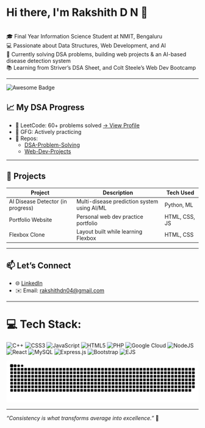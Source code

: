# Hi there, I'm Rakshith D N 👋
<br>🎓 Final Year Information Science Student at NMIT, Bengaluru<br>💻 Passionate about Data Structures, Web Development, and AI<br>🎯 Currently solving DSA problems, building web projects & an AI-based disease detection system<br>📚 Learning from Striver’s DSA Sheet, and Colt Steele’s Web Dev Bootcamp

---
<img src="https://cdn.rawgit.com/sindresorhus/awesome/d7305f38d29fed78fa85652e3a63e154dd8e8829/media/badge.svg" alt="Awesome Badge"/>

## 📈 My DSA Progress

- 🔸 LeetCode: 60+ problems solved [→ View Profile](https://leetcode.com/u/rakshithdn/)
- 🔸 GFG: Actively practicing
- 🔸 Repos:
  - [DSA-Problem-Solving](https://github.com/RakshithDN/DSA-Practice)
  - [Web-Dev-Projects](https://github.com/rakshithdn/Web-Dev-Projects)

---

## 📌 Projects

| Project                            | Description                                    | Tech Used        |
|------------------------------------|------------------------------------------------|------------------|
| AI Disease Detector (in progress) | Multi-disease prediction system using AI/ML    | Python, ML       |
| Portfolio Website                 | Personal web dev practice portfolio            | HTML, CSS, JS    |
| Flexbox Clone                     | Layout built while learning Flexbox            | HTML, CSS        |

---

## 📫 Let’s Connect

- 🌐 [LinkedIn](https://www.linkedin.com/in/rakshithdn/)
- ✉️ Email: rakshithdn04@gmail.com

---


# 💻 Tech Stack:
![C++](https://img.shields.io/badge/c++-%2300599C.svg?style=for-the-badge&logo=c%2B%2B&logoColor=white) ![CSS3](https://img.shields.io/badge/css3-%231572B6.svg?style=for-the-badge&logo=css3&logoColor=white) ![JavaScript](https://img.shields.io/badge/javascript-%23323330.svg?style=for-the-badge&logo=javascript&logoColor=%23F7DF1E) ![HTML5](https://img.shields.io/badge/html5-%23E34F26.svg?style=for-the-badge&logo=html5&logoColor=white) ![PHP](https://img.shields.io/badge/php-%23777BB4.svg?style=for-the-badge&logo=php&logoColor=white) ![Google Cloud](https://img.shields.io/badge/GoogleCloud-%234285F4.svg?style=for-the-badge&logo=google-cloud&logoColor=white) ![NodeJS](https://img.shields.io/badge/node.js-6DA55F?style=for-the-badge&logo=node.js&logoColor=white) ![React](https://img.shields.io/badge/react-%2320232a.svg?style=for-the-badge&logo=react&logoColor=%2361DAFB) ![MySQL](https://img.shields.io/badge/mysql-4479A1.svg?style=for-the-badge&logo=mysql&logoColor=white) ![Express.js](https://img.shields.io/badge/express.js-%23404d59.svg?style=for-the-badge&logo=express&logoColor=%2361DAFB) ![Bootstrap](https://img.shields.io/badge/bootstrap-%238511FA.svg?style=for-the-badge&logo=bootstrap&logoColor=white) ![EJS](https://img.shields.io/badge/ejs-%23B4CA65.svg?style=for-the-badge&logo=ejs&logoColor=black)

<picture>
  <source media="(prefers-color-scheme: dark)" srcset="https://raw.githubusercontent.com/RakshithDN/RakshithDN/output/github-snake-dark.svg" />
  <source media="(prefers-color-scheme: light)" srcset="https://raw.githubusercontent.com/RakshithDN/RakshithDN/output/github-snake.svg" />
  <img alt="github-snake" src="https://raw.githubusercontent.com/RakshithDN/RakshithDN/output/github-snake.svg" />
</picture>

---

_“Consistency is what transforms average into excellence.”_ 🌱  

<!-- Proudly created with GPRM ( https://gprm.itsvg.in ) -->
